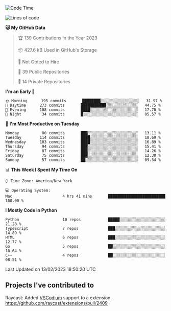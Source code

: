 <!--START_SECTION:waka-->
![Code Time](http://img.shields.io/badge/Code%20Time-243%20hrs%2038%20mins-blue)

![Lines of code](https://img.shields.io/badge/From%20Hello%20World%20I%27ve%20Written-3%20Million%20lines%20of%20code-blue)

**🐱 My GitHub Data** 

> 🏆 139 Contributions in the Year 2023
 > 
> 📦 427.6 kB Used in GitHub's Storage 
 > 
> 🚫 Not Opted to Hire
 > 
> 📜 39 Public Repositories 
 > 
> 🔑 14 Private Repositories  
 > 
**I'm an Early 🐤** 

```text
🌞 Morning      195 commits       ████████░░░░░░░░░░░░░░░░░   31.97 % 
🌆 Daytime      273 commits       ███████████░░░░░░░░░░░░░░   44.75 % 
🌃 Evening      108 commits       ████░░░░░░░░░░░░░░░░░░░░░   17.70 % 
🌙 Night         34 commits       █░░░░░░░░░░░░░░░░░░░░░░░░   05.57 % 

```
📅 **I'm Most Productive on Tuesday** 

```text
Monday          80 commits       ███░░░░░░░░░░░░░░░░░░░░░░   13.11 % 
Tuesday        114 commits       ████░░░░░░░░░░░░░░░░░░░░░   18.69 % 
Wednesday      103 commits       ████░░░░░░░░░░░░░░░░░░░░░   16.89 % 
Thursday        94 commits       ███░░░░░░░░░░░░░░░░░░░░░░   15.41 % 
Friday          87 commits       ███░░░░░░░░░░░░░░░░░░░░░░   14.26 % 
Saturday        75 commits       ███░░░░░░░░░░░░░░░░░░░░░░   12.30 % 
Sunday          57 commits       ██░░░░░░░░░░░░░░░░░░░░░░░   09.34 % 

```


📊 **This Week I Spent My Time On** 

```text
⌚︎ Time Zone: America/New_York

💻 Operating System: 
Mac                      4 hrs 41 mins       █████████████████████████   100.00 % 

```

**I Mostly Code in Python** 

```text
Python                   10 repos            █████░░░░░░░░░░░░░░░░░░░░   21.28 % 
TypeScript               7 repos             ███░░░░░░░░░░░░░░░░░░░░░░   14.89 % 
HTML                     6 repos             ███░░░░░░░░░░░░░░░░░░░░░░   12.77 % 
Go                       5 repos             ██░░░░░░░░░░░░░░░░░░░░░░░   10.64 % 
C++                      4 repos             ██░░░░░░░░░░░░░░░░░░░░░░░   08.51 % 

```



 Last Updated on 13/02/2023 18:50:20 UTC
<!--END_SECTION:waka-->

## Projects I've contributed to
Raycast: Added [VSCodium](https://github.com/VSCodium/vscodium) support to a extension. https://github.com/raycast/extensions/pull/2409

